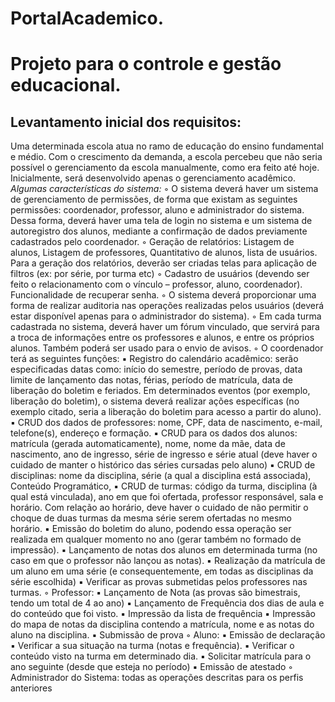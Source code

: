 # PortalAcademico.

# Projeto para o controle e gestão educacional.  

## Levantamento inicial dos requisitos:
Uma determinada escola atua no ramo de educação do ensino fundamental e médio. Com o crescimento da demanda, a escola percebeu que
não seria possível o gerenciamento da escola manualmente, como era feito até hoje. Inicialmente, será desenvolvido apenas o gerenciamento acadêmico.
*Algumas características do sistema:*
◦ O sistema deverá haver um sistema de gerenciamento de permissões, de forma que existam as seguintes permissões: coordenador, professor, aluno e administrador do sistema. Dessa forma, deverá haver uma tela de login no sistema e um sistema de autoregistro dos alunos, mediante a confirmação de dados previamente cadastrados pelo coordenador.
◦ Geração de relatórios: Listagem de alunos, Listagem de professores, Quantitativo de alunos, lista de usuários. Para a geração dos relatórios, deverão ser criadas telas para aplicação de filtros (ex: por série, por turma etc)
◦ Cadastro de usuários (devendo ser feito o relacionamento com o vínculo – professor, aluno, coordenador). Funcionalidade de recuperar senha.
◦ O sistema deverá proporcionar uma forma de realizar auditoria nas operações realizadas pelos usuários (deverá estar disponível apenas para o administrador do sistema).
◦ Em cada turma cadastrada no sistema, deverá haver um fórum vinculado, que servirá para a troca de informações entre os professores e alunos, e entre os próprios alunos. Também poderá ser usado para o envio de avisos.
◦ O coordenador terá as seguintes funções:
▪ Registro do calendário acadêmico: serão especificadas datas como: início do semestre, período de provas, data limite de lançamento das notas, férias, período de matrícula, data de liberação do boletim e feriados. Em determinados eventos (por exemplo, liberação do boletim), o sistema deverá realizar ações específicas (no exemplo citado, seria a liberação do boletim para acesso a partir do aluno).
▪ CRUD dos dados de professores: nome, CPF, data de nascimento, e-mail, telefone(s), endereço e formação.
▪ CRUD para os dados dos alunos: matrícula (gerada automaticamente), nome, nome da mãe, data de nascimento, ano de ingresso, série de ingresso e série atual (deve haver o cuidado de manter o histórico das séries cursadas pelo aluno)
▪ CRUD de disciplinas: nome da disciplina, série (a qual a disciplina está associada), Conteúdo Programático,
▪ CRUD de turmas: código da turma, disciplina (à qual está vinculada), ano em que foi ofertada, professor responsável, sala e horário. Com relação ao horário, deve haver o cuidado de não permitir o choque de duas turmas da mesma série serem ofertadas no mesmo horário.
▪ Emissão do boletim do aluno, podendo essa operação ser realizada em qualquer momento no ano (gerar também no formado de impressão).
▪ Lançamento de notas dos alunos em determinada turma (no caso em que o professor não lançou as notas).
▪ Realização da matrícula de um aluno em uma série (e consequentemente, em todas as disciplinas da série escolhida)
▪ Verificar as provas submetidas pelos professores nas turmas.
◦ Professor:
▪ Lançamento de Nota (as provas são bimestrais, tendo um total de 4 ao ano)
▪ Lançamento de Frequência dos dias de aula e do conteúdo que foi visto.
▪ Impressão da lista de frequência
▪ Impressão do mapa de notas da disciplina contendo a matrícula, nome e as notas do aluno na disciplina.
▪ Submissão de prova
◦ Aluno:
▪ Emissão de declaração
▪ Verificar a sua situação na turma (notas e frequência).
▪ Verificar o conteúdo visto na turma em determinado dia.
▪ Solicitar matrícula para o ano seguinte (desde que esteja no período)
▪ Emissão de atestado
◦ Administrador do Sistema: todas as operações descritas para os perfis
anteriores
